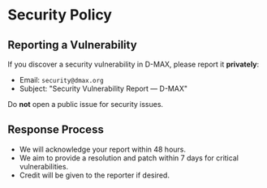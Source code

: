# Security Policy

## Reporting a Vulnerability

If you discover a security vulnerability in D-MAX, please report it **privately**:

- Email: `security@dmax.org`  
- Subject: "Security Vulnerability Report — D-MAX"

Do **not** open a public issue for security issues.

## Response Process

- We will acknowledge your report within 48 hours.  
- We aim to provide a resolution and patch within 7 days for critical vulnerabilities.  
- Credit will be given to the reporter if desired.
